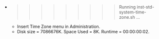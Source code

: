 * >>>>>>>>> Running inst-std-system-time-zone.sh ...
  * Insert Time Zone menu in Administration.
  * Disk size = 7086676K. Space Used = 8K. Runtime = 00:00:00:02.
